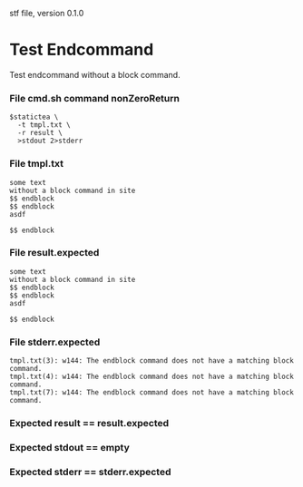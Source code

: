 stf file, version 0.1.0

# Test Endcommand

Test endcommand without a block command.

### File cmd.sh command nonZeroReturn

~~~
$statictea \
  -t tmpl.txt \
  -r result \
  >stdout 2>stderr
~~~

### File tmpl.txt

~~~
some text
without a block command in site
$$ endblock
$$ endblock
asdf

$$ endblock
~~~


### File result.expected

~~~
some text
without a block command in site
$$ endblock
$$ endblock
asdf

$$ endblock
~~~

### File stderr.expected

~~~
tmpl.txt(3): w144: The endblock command does not have a matching block command.
tmpl.txt(4): w144: The endblock command does not have a matching block command.
tmpl.txt(7): w144: The endblock command does not have a matching block command.
~~~

### Expected result == result.expected
### Expected stdout == empty
### Expected stderr == stderr.expected
